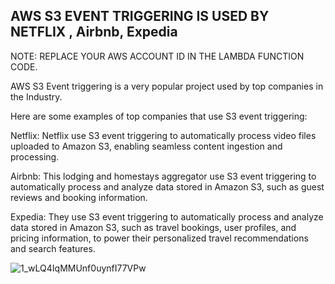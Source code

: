 ## AWS S3 EVENT TRIGGERING IS USED BY NETFLIX , Airbnb, Expedia
NOTE: REPLACE YOUR AWS ACCOUNT ID IN THE LAMBDA FUNCTION CODE.

AWS S3 Event triggering is a very popular project used by top companies in the Industry.

Here are some examples of top companies that use S3 event triggering:

Netflix: Netflix use S3 event triggering to automatically process video files uploaded to Amazon S3, enabling seamless content ingestion and processing.

Airbnb: This lodging and homestays aggregator use S3 event triggering to automatically process and analyze data stored in Amazon S3, such as guest reviews and booking information.

Expedia: They use S3 event triggering to automatically process and analyze data stored in Amazon S3, such as travel bookings, user profiles, and pricing information, to power their personalized travel recommendations and search features.


![1_wLQ4IqMMUnf0uynfI77VPw](https://github.com/user-attachments/assets/acf98a07-dda3-4cd3-a5a2-761d3fed942e)

